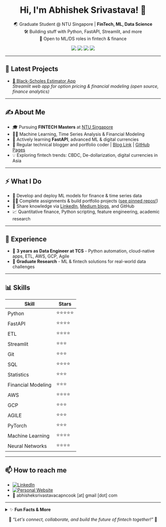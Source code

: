 <!-- GitHub Profile README -->
<h1 align="center">Hi, I'm Abhishek Srivastava! 👋</h1>
<p align="center">
  🌏 Graduate Student @ NTU Singapore | <b>FinTech, ML, Data Science</b> <br/>
  🛠️ Building stuff with Python, FastAPI, Streamlit, and more <br/>
  🚀 Open to ML/DS roles in fintech & finance
</p>

<p align="center">
  <img src="https://img.shields.io/badge/Python-3670A0?style=for-the-badge&logo=python&logoColor=ffdd54"/>
  <img src="https://img.shields.io/badge/Streamlit-FF4B4B?style=for-the-badge&logo=streamlit&logoColor=white"/>
  <img src="https://img.shields.io/badge/Machine%20Learning-6db33f?style=for-the-badge&logo=scikit-learn&logoColor=white"/>
  <img src="https://img.shields.io/badge/FinTech-045943?style=for-the-badge"/>
</p>

---
## 🚀 Latest Projects

- [🔗 Black-Scholes Estimator App](https://blackscholesestimator.streamlit.app)  
  *Streamlit web app for option pricing & financial modeling (open source, finance analytics)*

---

## ✍️ About Me

- 🎓 Pursuing **FINTECH Masters** at [NTU Singapore](https://www.ntu.edu.sg/)
- 🧑‍💻 Machine Learning, Time Series Analysis & Financial Modeling
- 🌱 Actively learning **FastAPI**, advanced ML & digital currencies
- 📝 Regular technical blogger and portfolio coder | [Blog Link](https://yourblog.com) | [GitHub Pages](https://abhisheksrivastava99.github.io/)
- 💡 Exploring fintech trends: CBDC, De-dollarization, digital currencies in Asia

---

## ⚡ What I Do

- 🤖 Develop and deploy ML models for finance & time series data
- 🧑‍🎓 Complete assignments & build portfolio projects ([see pinned repos!](https://github.com/abhisheksrivastava99?tab=pinned))
- 💬 Share knowledge via [LinkedIn](https://linkedin.com/in/abhisheksrivastava99), [Medium blogs](https://medium.com/@abhisheksrivastavacapncook), and GitHub
- 📈 Quantitative finance, Python scripting, feature engineering, academic research

---

## 💼 Experience

- 🔹 **3 years as Data Engineer at TCS** - Python automation, cloud-native apps, ETL, AWS, GCP, Agile
- 🔹 **Graduate Research** - ML & fintech solutions for real-world data challenges

---

## 📊 Skills


| Skill                | Stars       |
|----------------------|-------------|
| Python               | ⭐️⭐️⭐️⭐️⭐️    |
| FastAPI              | ⭐️⭐️⭐️⭐️      |
| ETL                  | ⭐️⭐️⭐️⭐️      |
| Streamlit            | ⭐️⭐️⭐️        |
| Git                  | ⭐️⭐️⭐️        |
| SQL                  | ⭐️⭐️⭐️⭐️      |
| Statistics           | ⭐️⭐️⭐️        |
| Financial Modeling   | ⭐️⭐️⭐️        |
| AWS                  | ⭐️⭐️⭐️⭐️      |
| GCP                  | ⭐️⭐️⭐️        |
| AGILE                | ⭐️⭐️⭐️        |
| PyTorch              | ⭐️⭐️⭐️        |
| Machine Learning     | ⭐️⭐️⭐️⭐️      |
| Neural Networks      | ⭐️⭐️⭐️⭐️      |
---

## 📫 How to reach me

- [![LinkedIn](https://img.shields.io/badge/-LinkedIn-blue?&style=flat-square&logo=linkedin&logoColor=white)](https://linkedin.com/in/abhisheksrivastava99)
- [![Personal Website](https://img.shields.io/badge/-Portfolio-green?style=flat-square&logo=github)](https://abhisheksrivastava99.github.io/)
- 📧 abhisheksrivastavacapncook [at] gmail [dot] com

---

<details>
<summary>✨ <b>Fun Facts & More</b></summary>

- I love building apps for **financial markets** and **digital currencies**
- Always exploring new ML tools — currently learning **LangGraph agents**
- 🌍 Open to global networking & tech collaborations!

</details>

<p align="center">
  🚀 <i>“Let's connect, collaborate, and build the future of fintech together!”</i> 🚀
</p>
